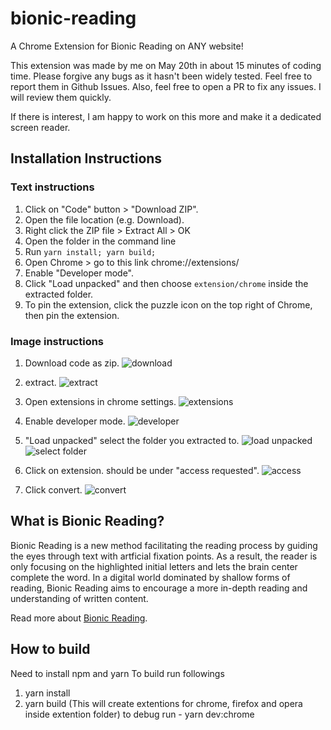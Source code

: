 # bionic-reading
A Chrome Extension for Bionic Reading on ANY website!

This extension was made by me on May 20th in about 15 minutes of coding time. Please forgive any bugs as it hasn't been widely tested. Feel free to report them in Github Issues. Also, feel free to open a PR to fix any issues. I will review them quickly.

If there is interest, I am happy to work on this more and make it a dedicated screen reader. 

## Installation Instructions
### Text instructions
1. Click on "Code" button > "Download ZIP".
2. Open the file location (e.g. Download).
3. Right click the ZIP file > Extract All > OK
4. Open the folder in the command line
5. Run `yarn install; yarn build;`
6. Open Chrome > go to this link chrome://extensions/
7. Enable "Developer mode".
8. Click "Load unpacked" and then choose `extension/chrome` inside the extracted folder. 
9. To pin the extension, click the puzzle icon on the top right of Chrome, then pin the extension.

### Image instructions
1. Download code as zip.
![download](https://user-images.githubusercontent.com/15909768/169638232-7f664570-1cc8-4c9b-8954-5e4ad9d6ec72.png)

2. extract.
![extract](https://user-images.githubusercontent.com/15909768/169638240-df7e0fd8-bbc9-4f9b-9df0-bde4908540af.png)

3. Open extensions in chrome settings.
![extensions](https://user-images.githubusercontent.com/15909768/169638245-852414ad-ddb4-4308-90c9-08077b433e5b.png)

4. Enable developer mode.
![developer](https://user-images.githubusercontent.com/15909768/169638247-6d2fefee-7fe7-4bbf-aec2-0ab2a8401bdb.png)

5. "Load unpacked" select the folder you extracted to.
![load unpacked](https://user-images.githubusercontent.com/15909768/169638261-563a64cc-019d-4d1e-929d-030c2c577d8f.png)
![select folder](https://user-images.githubusercontent.com/15909768/169638257-54d9a69b-d577-4353-ac5a-6b99a910ff07.png)

6. Click on extension.  should be under "access requested".
![access](https://user-images.githubusercontent.com/15909768/169638268-47f74e01-455c-4222-8b82-4d79bb4e1ea0.png)

7. Click convert.
![convert](https://user-images.githubusercontent.com/15909768/169638273-b70c3aaf-8a52-4dd0-bf58-a4a7dffe8608.png)



## What is Bionic Reading?
Bionic Reading is a new method facilitating the reading process by guiding the eyes through text with artficial fixation points.
As a result, the reader is only focusing on the highlighted initial letters and lets the brain center complete the word.
In a digital world dominated by shallow forms of reading, Bionic Reading aims to encourage a more in-depth reading and understanding of written content.

Read more about [Bionic Reading](https://bionic-reading.com/about/).

## How to build
Need to install npm and yarn
To build run followings
1. yarn install
2. yarn build (This will create extentions for chrome, firefox and opera inside extention folder)
to debug run - yarn dev:chrome
